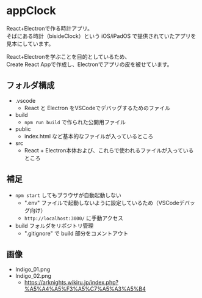 # appClock
React+Electronで作る時計アプリ。\
そばにある時計（bisideClock）という iOS/iPadOS で提供されていたアプリを見本にしています。

React+Electronを学ぶことを目的としているため、\
Create React Appで作成し、Electronでアプリの皮を被せています。

## フォルダ構成
- .vscode
  - React と Electron をVSCodeでデバッグするためのファイル
- build
  - `npm run build` で作られた公開用ファイル
- public
  - index.html など基本的なファイルが入っているところ
- src
  - React + Electron本体および、これらで使われるファイルが入っているところ

## 補足
- `npm start` してもブラウザが自動起動しない
  - ".env" ファイルで起動しないように設定しているため（VSCodeデバッグ向け）
  - `http://localhost:3000/` に手動アクセス
- build フォルダをリポジトリ管理
  - ".gitignore" で build 部分をコメントアウト

## 画像
- Indigo_01.png
- Indigo_02.png
  - https://arknights.wikiru.jp/index.php?%A5%A4%A5%F3%A5%C7%A5%A3%A5%B4

